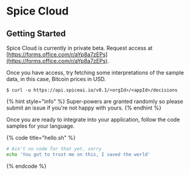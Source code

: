 # Spice Cloud

## Getting Started

Spice Cloud is currently in private beta. Request access at [https://forms.office.com/r/aYp8a7zEPs](https://forms.office.com/r/aYp8a7zEPs).

Once you have access, try fetching some interpretations of the sample data, in this case, Bitcoin prices in USD.

```
$ curl -u https://api.spiceai.io/v0.1/<orgId>/<appId>/decisions
```

{% hint style="info" %}
 Super-powers are granted randomly so please submit an issue if you're not happy with yours.
{% endhint %}

Once you are ready to integrate into your application, follow the code samples for your language.

{% code title="hello.sh" %}
```bash
# Ain't no code for that yet, sorry
echo 'You got to trust me on this, I saved the world'
```
{% endcode %}



